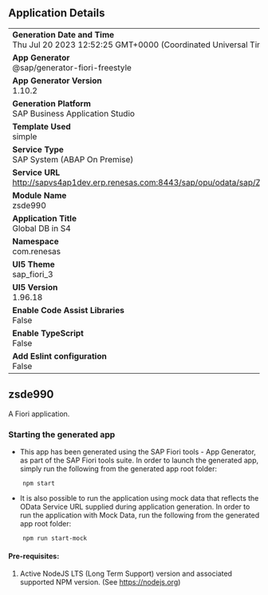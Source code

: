 ## Application Details
|               |
| ------------- |
|**Generation Date and Time**<br>Thu Jul 20 2023 12:52:25 GMT+0000 (Coordinated Universal Time)|
|**App Generator**<br>@sap/generator-fiori-freestyle|
|**App Generator Version**<br>1.10.2|
|**Generation Platform**<br>SAP Business Application Studio|
|**Template Used**<br>simple|
|**Service Type**<br>SAP System (ABAP On Premise)|
|**Service URL**<br>http://sapvs4ap1dev.erp.renesas.com:8443/sap/opu/odata/sap/ZSDE990_UPDATE_TOOLDB_SRV
|**Module Name**<br>zsde990|
|**Application Title**<br>Global DB in S4|
|**Namespace**<br>com.renesas|
|**UI5 Theme**<br>sap_fiori_3|
|**UI5 Version**<br>1.96.18|
|**Enable Code Assist Libraries**<br>False|
|**Enable TypeScript**<br>False|
|**Add Eslint configuration**<br>False|

## zsde990

A Fiori application.

### Starting the generated app

-   This app has been generated using the SAP Fiori tools - App Generator, as part of the SAP Fiori tools suite.  In order to launch the generated app, simply run the following from the generated app root folder:

```
    npm start
```

- It is also possible to run the application using mock data that reflects the OData Service URL supplied during application generation.  In order to run the application with Mock Data, run the following from the generated app root folder:

```
    npm run start-mock
```

#### Pre-requisites:

1. Active NodeJS LTS (Long Term Support) version and associated supported NPM version.  (See https://nodejs.org)


